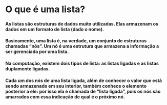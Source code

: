# O que é uma lista?
#### As listas são estruturas de dados muito utilizadas. Elas armazenam os dados em um formato de lista (dado o nome).

#### Basicamente, uma lista é, na verdade, um conjunto de estruturas chamadas “nós”. Um nó é uma estrutura que armazena a informação a ser gerenciada por uma lista.

#### Na computação, existem dois tipos de lista: as listas ligadas e as listas duplamente ligadas.

#### Cada um dos nós de uma lista ligada, além de conhecer o valor que está sendo armazenado em seu interior, também conhece o elemento posterior a ele: por isso ela é chamada de “lista ligada”, pois os nós são amarrados com essa indicação de qual é o próximo nó.
